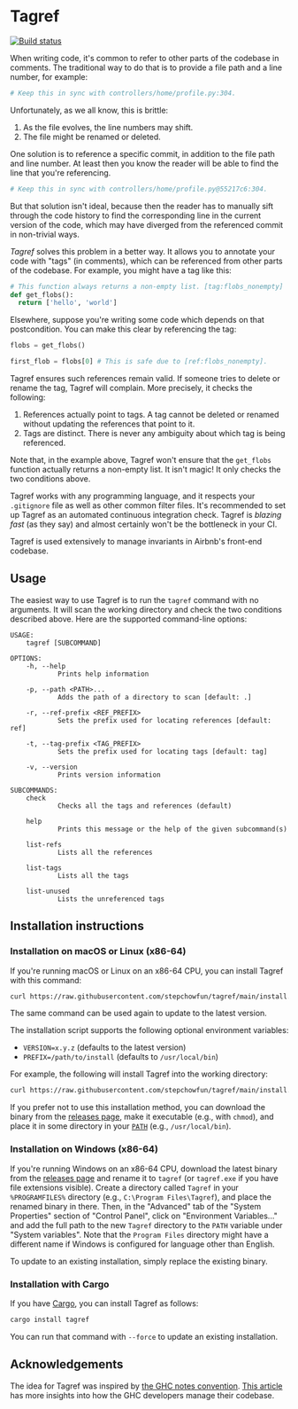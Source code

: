 # Tagref

[![Build status](https://github.com/stepchowfun/tagref/workflows/Continuous%20integration/badge.svg?branch=main)](https://github.com/stepchowfun/tagref/actions?query=branch%3Amain)

When writing code, it's common to refer to other parts of the codebase in comments. The traditional way to do that is to provide a file path and a line number, for example:

```python
# Keep this in sync with controllers/home/profile.py:304.
```

Unfortunately, as we all know, this is brittle:

1. As the file evolves, the line numbers may shift.
2. The file might be renamed or deleted.

One solution is to reference a specific commit, in addition to the file path and line number. At least then you know the reader will be able to find the line that you're referencing.

```python
# Keep this in sync with controllers/home/profile.py@55217c6:304.
```

But that solution isn't ideal, because then the reader has to manually sift through the code history to find the corresponding line in the current version of the code, which may have diverged from the referenced commit in non-trivial ways.

*Tagref* solves this problem in a better way. It allows you to annotate your code with "tags" (in comments), which can be referenced from other parts of the codebase. For example, you might have a tag like this:

```python
# This function always returns a non-empty list. [tag:flobs_nonempty]
def get_flobs():
  return ['hello', 'world']
```

Elsewhere, suppose you're writing some code which depends on that postcondition. You can make this clear by referencing the tag:

```python
flobs = get_flobs()

first_flob = flobs[0] # This is safe due to [ref:flobs_nonempty].
```

Tagref ensures such references remain valid. If someone tries to delete or rename the tag, Tagref will complain. More precisely, it checks the following:

1. References actually point to tags. A tag cannot be deleted or renamed without updating the references that point to it.
2. Tags are distinct. There is never any ambiguity about which tag is being referenced.

Note that, in the example above, Tagref won't ensure that the `get_flobs` function actually returns a non-empty list. It isn't magic! It only checks the two conditions above.

Tagref works with any programming language, and it respects your `.gitignore` file as well as other common filter files. It's recommended to set up Tagref as an automated continuous integration check. Tagref is *blazing fast* (as they say) and almost certainly won't be the bottleneck in your CI.

Tagref is used extensively to manage invariants in Airbnb's front-end codebase.

## Usage

The easiest way to use Tagref is to run the `tagref` command with no arguments. It will scan the working directory and check the two conditions described above. Here are the supported command-line options:

```
USAGE:
    tagref [SUBCOMMAND]

OPTIONS:
    -h, --help
            Prints help information

    -p, --path <PATH>...
            Adds the path of a directory to scan [default: .]

    -r, --ref-prefix <REF_PREFIX>
            Sets the prefix used for locating references [default: ref]

    -t, --tag-prefix <TAG_PREFIX>
            Sets the prefix used for locating tags [default: tag]

    -v, --version
            Prints version information

SUBCOMMANDS:
    check
            Checks all the tags and references (default)

    help
            Prints this message or the help of the given subcommand(s)

    list-refs
            Lists all the references

    list-tags
            Lists all the tags

    list-unused
            Lists the unreferenced tags
```

## Installation instructions

### Installation on macOS or Linux (x86-64)

If you're running macOS or Linux on an x86-64 CPU, you can install Tagref with this command:

```sh
curl https://raw.githubusercontent.com/stepchowfun/tagref/main/install.sh -LSfs | sh
```

The same command can be used again to update to the latest version.

The installation script supports the following optional environment variables:

- `VERSION=x.y.z` (defaults to the latest version)
- `PREFIX=/path/to/install` (defaults to `/usr/local/bin`)

For example, the following will install Tagref into the working directory:

```sh
curl https://raw.githubusercontent.com/stepchowfun/tagref/main/install.sh -LSfs | PREFIX=. sh
```

If you prefer not to use this installation method, you can download the binary from the [releases page](https://github.com/stepchowfun/tagref/releases), make it executable (e.g., with `chmod`), and place it in some directory in your [`PATH`](https://en.wikipedia.org/wiki/PATH_\(variable\)) (e.g., `/usr/local/bin`).

### Installation on Windows (x86-64)

If you're running Windows on an x86-64 CPU, download the latest binary from the [releases page](https://github.com/stepchowfun/tagref/releases) and rename it to `tagref` (or `tagref.exe` if you have file extensions visible). Create a directory called `Tagref` in your `%PROGRAMFILES%` directory (e.g., `C:\Program Files\Tagref`), and place the renamed binary in there. Then, in the "Advanced" tab of the "System Properties" section of "Control Panel", click on "Environment Variables..." and add the full path to the new `Tagref` directory to the `PATH` variable under "System variables". Note that the `Program Files` directory might have a different name if Windows is configured for language other than English.

To update to an existing installation, simply replace the existing binary.

### Installation with Cargo

If you have [Cargo](https://doc.rust-lang.org/cargo/), you can install Tagref as follows:

```sh
cargo install tagref
```

You can run that command with `--force` to update an existing installation.

## Acknowledgements

The idea for Tagref was inspired by [the GHC notes convention](https://ghc.haskell.org/trac/ghc/wiki/Commentary/CodingStyle#Commentsinthesourcecode). [This article](http://www.aosabook.org/en/ghc.html) has more insights into how the GHC developers manage their codebase.
